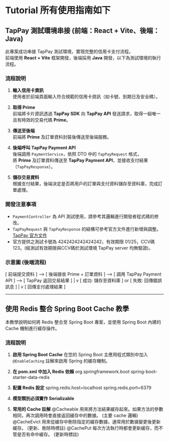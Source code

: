 # Tutorial 所有使用指南如下

## TapPay 測試環境串接 (前端：React + Vite、後端：Java)

此專案成功串接 TapPay 測試環境，實現完整的信用卡支付流程。  
前端使用 **React + Vite** 框架開發，後端採用 **Java** 開發，以下為測試環境的執行流程。

### 流程說明

1. **輸入信用卡資訊**  
   使用者於前端頁面輸入符合規範的信用卡資訊（如卡號、到期日及安全碼）。

2. **取得 Prime**  
   前端將卡片資訊透過 **TapPay SDK** 向 **TapPay API** 發送請求，取得一組唯一且有時效的交易代碼 **Prime**。

3. **傳送至後端**  
   前端將 **Prime** 及訂單資料封裝後傳送至後端服務。

4. **後端呼叫 TapPay Payment API**  
   後端調用 `PaymentService`，依照 DTO 中的 `TapPayRequest` 格式，  
   將 **Prime** 及訂單資料傳送至 **TapPay Payment API**，並接收支付結果（`TapPayResponse`）。

5. **儲存交易資料**  
   根據支付結果，後端決定是否將用戶的訂單與支付資料儲存至資料庫，完成訂單處理。

### 開發注意事項

- `PaymentController` 為 API 測試使用，請參考其邏輯進行開發者程式碼的修改。  
- `TapPayRequest` 與 `TapPayResponse` 的結構可參考官方文件進行新增與調整。  
  [TapPay 官方文件](https://docs.tappaysdk.com/tutorial/zh/back.html#pay-by-prime-api)
- 官方提供之測試卡號為 4242424242424242，有效期限 01/25，CCV碼 123。(經測試有效期限與CCV碼於測試環境 TapPay server 均無驗證)。

### 示意圖 (後端流程)

[ 前端提交資料 ] --> [ 後端接收 Prime + 訂單資料 ] --> [ 調用 TapPay Payment API ] --> [ TapPay 返回交易結果 ]
                                                                                          |
                                                                                          v
                                                                     [ 成功: 儲存至資料庫 ] or [ 失敗: 回傳錯誤訊息 ]
                                                                                          |
                                                                                          v
                                                                                 [ 回傳支付處理結果 ]

---

## 使用 Redis 整合 Spring Boot Cache 教學

本教學說明如何將 Redis 整合至 Spring Boot 專案，並使用 Spring Boot 內建的 Cache 機制進行緩存操作。

### 流程說明

1. **啟用 Spring Boot Cache**
   在您的 Spring Boot 主應用程式類別中加入 `@EnableCaching` 註解來啟用 Spring 的緩存機制。

2. **在 pom.xml 中加入 Redis 依賴**
   <dependency>
    <groupId>org.springframework.boot</groupId>
    <artifactId>spring-boot-starter-data-redis</artifactId>
   </dependency>

3. **配置 Redis 設定**
   spring.redis.host=localhost
   spring.redis.port=6379

4. **模型類別必須實作 Serializable**
   
5. **常用的 Cache 註解**
   @Cacheable 用來將方法結果緩存起來。如果方法的參數相同，再次調用時會直接返回緩存中的數據。 (主要 cache 邏輯)
   @CacheEvict 用來從緩存中刪除指定的緩存數據。通常用於數據變更後更新緩存。 (更新、刪除時標註)
   @CachePut 每次方法執行時都會更新緩存，而不管是否有命中緩存。 (更新時標註)

